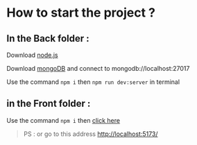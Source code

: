 # How to start the project ?

## In the Back folder :

Download [node.js](https://nodejs.org/en)

Download [mongoDB](https://www.mongodb.com/try/download/community) and connect to mongodb://localhost:27017

Use the command `npm i` then `npm run dev:server` in terminal

## in the Front folder :

Use the command `npm i` then [click here](http://localhost:5173/)
> PS : or go to this address [http://localhost:5173/](http://localhost:5173/)
